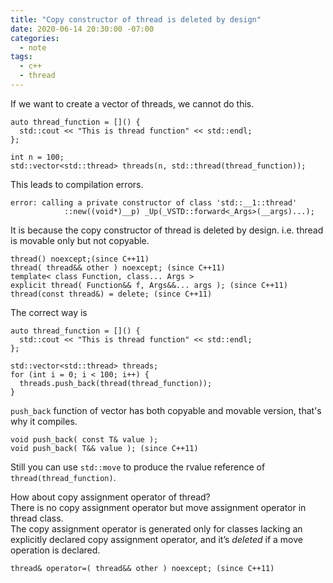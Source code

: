 ```yaml
---
title: "Copy constructor of thread is deleted by design"
date: 2020-06-14 20:30:00 -07:00
categories:
  - note
tags:
  - c++
  - thread
---
```


If we want to create a vector of threads, we cannot do this.

```
auto thread_function = []() {
  std::cout << "This is thread function" << std::endl;
};

int n = 100;
std::vector<std::thread> threads(n, std::thread(thread_function));
```

This leads to compilation errors.
```
error: calling a private constructor of class 'std::__1::thread'
            ::new((void*)__p) _Up(_VSTD::forward<_Args>(__args)...);
```

It is because the copy constructor of thread is deleted by design. i.e. thread is movable only but not copyable.

```
thread() noexcept;(since C++11)
thread( thread&& other ) noexcept; (since C++11)
template< class Function, class... Args >
explicit thread( Function&& f, Args&&... args ); (since C++11)
thread(const thread&) = delete; (since C++11)
```

The correct way is
```
auto thread_function = []() {
  std::cout << "This is thread function" << std::endl;
};

std::vector<std::thread> threads;
for (int i = 0; i < 100; i++) {
  threads.push_back(thread(thread_function));
}
```
```push_back``` function of vector has both copyable and movable version, that's why it compiles.
```
void push_back( const T& value );
void push_back( T&& value ); (since C++11)
```
Still you can use ```std::move``` to produce the rvalue reference of ```thread(thread_function)```.

How about copy assignment operator of thread?  
There is no copy assignment operator but move assignment operator in thread class.  
The copy assignment operator is generated only for classes lacking an explicitly declared copy assignment operator, and it’s *deleted* if a move operation is declared.
```
thread& operator=( thread&& other ) noexcept; (since C++11)
```
